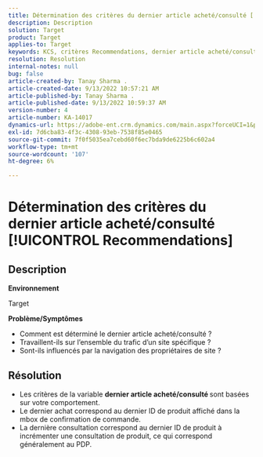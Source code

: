 ```yaml
---
title: Détermination des critères du dernier article acheté/consulté [!UICONTROL Recommendations]
description: Description
solution: Target
product: Target
applies-to: Target
keywords: KCS, critères Recommendations, dernier article acheté/consulté
resolution: Resolution
internal-notes: null
bug: false
article-created-by: Tanay Sharma .
article-created-date: 9/13/2022 10:57:21 AM
article-published-by: Tanay Sharma .
article-published-date: 9/13/2022 10:59:37 AM
version-number: 4
article-number: KA-14017
dynamics-url: https://adobe-ent.crm.dynamics.com/main.aspx?forceUCI=1&pagetype=entityrecord&etn=knowledgearticle&id=99a986d1-5233-ed11-9db1-002248086735
exl-id: 7d6cba83-4f3c-4308-93eb-7538f85e0465
source-git-commit: 7f0f5035ea7cebd60f6ec7bda9de6225b6c602a4
workflow-type: tm+mt
source-wordcount: '107'
ht-degree: 6%

---
```


# Détermination des critères du dernier article acheté/consulté [!UICONTROL Recommendations]

## Description


<b>Environnement</b>

Target



<b>Problème/Symptômes</b>

- Comment est déterminé le dernier article acheté/consulté ?
- Travaillent-ils sur l’ensemble du trafic d’un site spécifique ?
- Sont-ils influencés par la navigation des propriétaires de site ?





## Résolution


- Les critères de la variable <b>dernier article acheté/consulté </b>sont basées sur votre comportement.
- Le dernier achat correspond au dernier ID de produit affiché dans la mbox de confirmation de commande.
- La dernière consultation correspond au dernier ID de produit à incrémenter une consultation de produit, ce qui correspond généralement au PDP.
